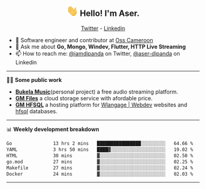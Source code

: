 <h2 align="center"> <img src="https://github.com/gabriel-TheCode/gabriel-TheCode/blob/master/gifs/Hi.gif" width="30px"> Hello! I'm Aser.</h2>
<p align="center">
  <a href="https://twitter.com/iamdipanda">Twitter</a> - 
  <a href="https://www.linkedin.com/in/aser-dipanda/">Linkedin</a>
</p>


- 🔭 Software engineer and contributor at [Oss Cameroon](https://github.com/osscameroon)
- 💬 Ask me about **Go, Mongo, Windev, Flutter, HTTP Live Streaming**
- 📫 How to reach me: [@iamdipanda](https://twitter.com/iamdipanda) on Twitter, [@aser-dipanda](https://www.linkedin.com/in/aser-dipanda/) on Linkedin

-------

👨‍💻 **Some public work**

- **[Bukela Music](https://music.bukela.co)**(personal project) a free audio streaming platform. 
- **[GM Files](https://gamesmania.io)** a cloud storage service with afordable price.
- **[GM HFSQL](https://gamesmania.io)** a hosting platform for [Wlangage | Webdev](https://pcsoft.fr/webdev/index.html) websites and [hfsql](https://pcsoft.fr/accueilpub/hfsql.htm) databases.
-------

📊 **Weekly development breakdown**

<!--START_SECTION:waka-->

```text
Go               13 hrs 2 mins   ████████████████░░░░░░░░░   64.66 %
YAML             3 hrs 50 mins   ████▓░░░░░░░░░░░░░░░░░░░░   19.02 %
HTML             30 mins         ▓░░░░░░░░░░░░░░░░░░░░░░░░   02.50 %
go.mod           27 mins         ▓░░░░░░░░░░░░░░░░░░░░░░░░   02.25 %
Makefile         27 mins         ▓░░░░░░░░░░░░░░░░░░░░░░░░   02.24 %
Docker           24 mins         ▓░░░░░░░░░░░░░░░░░░░░░░░░   02.03 %
```

<!--END_SECTION:waka-->

-------
